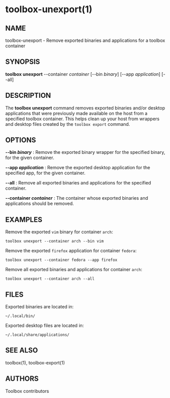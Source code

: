 # toolbox-unexport(1)

## NAME
toolbox-unexport - Remove exported binaries and applications for a toolbox container

## SYNOPSIS
**toolbox unexport** --container _container_ [--bin _binary_] [--app _application_] [--all]

## DESCRIPTION
The **toolbox unexport** command removes exported binaries and/or desktop applications that were previously made available on the host from a specified toolbox container. This helps clean up your host from wrappers and desktop files created by the `toolbox export` command.

## OPTIONS

**--bin _binary_**
:   Remove the exported binary wrapper for the specified binary, for the given container.

**--app _application_**
:   Remove the exported desktop application for the specified app, for the given container.

**--all**
:   Remove all exported binaries and applications for the specified container.

**--container _container_**
:   The container whose exported binaries and applications should be removed.

## EXAMPLES

Remove the exported `vim` binary for container `arch`:
```
toolbox unexport --container arch --bin vim
```

Remove the exported `firefox` application for container `fedora`:
```
toolbox unexport --container fedora --app firefox
```

Remove all exported binaries and applications for container `arch`:
```
toolbox unexport --container arch --all
```

## FILES

Exported binaries are located in:
```
~/.local/bin/
```

Exported desktop files are located in:
```
~/.local/share/applications/
```

## SEE ALSO
toolbox(1), toolbox-export(1)

## AUTHORS
Toolbox contributors